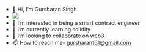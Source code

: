 - 👋 Hi, I’m Gursharan Singh
- <img src="{https://upload.wikimedia.org/wikipedia/commons/thumb/0/01/Ethereum_logo_translucent.svg/1200px-Ethereum_logo_translucent.svg.png}" />
- 👀 I’m interested in being a smart contract engineer
- 🌱 I’m currently learning solidity
- 💞️ I’m looking to collaborate on web3
- 📫 How to reach me- gursharan161@gmail.com
